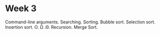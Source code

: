 # Week 3

Command-line arguments. Searching. Sorting. Bubble sort. Selection sort. Insertion sort. O. Ω .Θ. Recursion. Merge Sort.